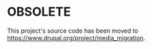 # OBSOLETE

This project's source code has been moved to https://www.drupal.org/project/media_migration.
